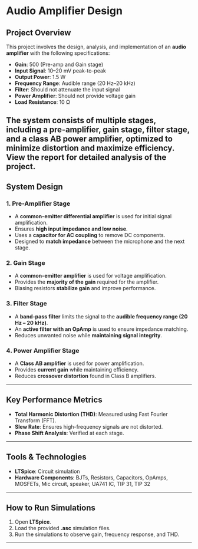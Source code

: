 # Audio Amplifier Design

## Project Overview
This project involves the design, analysis, and implementation of an **audio amplifier** with the following specifications:

- **Gain**: 500 (Pre-amp and Gain stage)
- **Input Signal**: 10–20 mV peak-to-peak
- **Output Power**: 1.5 W
- **Frequency Range**: Audible range (20 Hz–20 kHz)
- **Filter**: Should not attenuate the input signal
- **Power Amplifier**: Should not provide voltage gain
- **Load Resistance**: 10 Ω

The system consists of multiple stages, including a **pre-amplifier, gain stage, filter stage, and a class AB power amplifier**, optimized to minimize distortion and maximize efficiency.
View the report for detailed analysis of the project.
---

## System Design

### 1️. **Pre-Amplifier Stage**
- A **common-emitter differential amplifier** is used for initial signal amplification.
- Ensures **high input impedance and low noise**.
- Uses a **capacitor for AC coupling** to remove DC components.
- Designed to **match impedance** between the microphone and the next stage.

### 2️. **Gain Stage**
- A **common-emitter amplifier** is used for voltage amplification.
- Provides the **majority of the gain** required for the amplifier.
- Biasing resistors **stabilize gain** and improve performance.

### 3️. **Filter Stage**
- A **band-pass filter** limits the signal to the **audible frequency range (20 Hz – 20 kHz)**.
- An **active filter with an OpAmp** is used to ensure impedance matching.
- Reduces unwanted noise while **maintaining signal integrity**.

### 4️. **Power Amplifier Stage**
- A **Class AB amplifier** is used for power amplification.
- Provides **current gain** while maintaining efficiency.
- Reduces **crossover distortion** found in Class B amplifiers.

---

## Key Performance Metrics
- **Total Harmonic Distortion (THD)**: Measured using Fast Fourier Transform (FFT).
- **Slew Rate**: Ensures high-frequency signals are not distorted.
- **Phase Shift Analysis**: Verified at each stage.

---

## Tools & Technologies
- **LTSpice**: Circuit simulation
- **Hardware Components**: BJTs, Resistors, Capacitors, OpAmps, MOSFETs, Mic circuit, speaker, UA741 IC, TIP 31, TIP 32

---

## How to Run Simulations
1. Open **LTSpice**.
2. Load the provided **.asc** simulation files.
3. Run the simulations to observe gain, frequency response, and THD.

---
